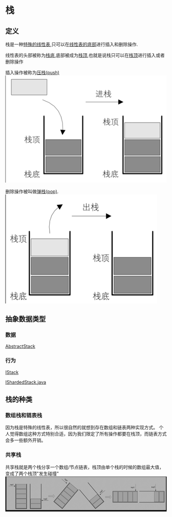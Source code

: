 # 栈
## 定义
栈是一种[特殊的线性表](),只可以在[线性表的底部]()进行插入和删除操作.

线性表的头部被称为[栈底](),底部被成为[栈顶](),也就是说栈只可以在[栈顶]()进行插入或者删除操作

插入操作被称为[压栈(push)]()
![push](../../../../../resources/assets/structure/stack/push.png)

删除操作被叫做[弹栈(pop)]().
![pop](../../../../../resources/assets/structure/stack/pop.png)


## 抽象数据类型
### 数据
[AbstractStack](ArrayStack.java)

### 行为
[IStack](IStack.java)

[IShardedStack.java](IShardedStack.java)

## 栈的种类

### 数组栈和链表栈
因为栈是特殊的线性表，所以很自然的就想到存在数组和链表两种实现方式。
个人觉得数组这种方式特别合适，因为我们限定了所有操作都要在栈顶，而链表方式会多一些额外开销。

### 共享栈
共享栈就是两个栈分享一个数组/节点链表，栈顶由单个栈的时候的数组最大值，变成了两个栈顶"发生碰撞"
![img.png](../../../../../resources/assets/structure/stack/sharedStack.png)